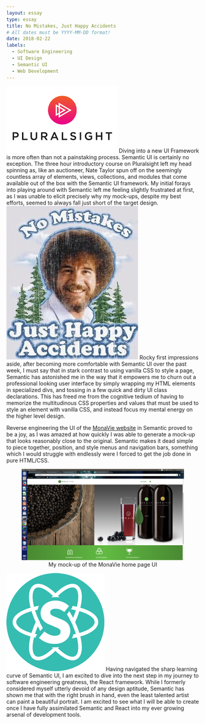 ```yaml
---
layout: essay
type: essay
title: No Mistakes, Just Happy Accidents
# All dates must be YYYY-MM-DD format!
date: 2018-02-22
labels:
  - Software Engineering
  - UI Design
  - Semantic UI
  - Web Development
---
```

<img class="ui small left floated rounded image" src="../images/pluralsight_logo.png">
Diving into a new UI Framework is more often than not a painstaking process. Semantic UI is certainly no exception. The three hour introductory course on Pluralsight left my head spinning as, like an auctioneer, Nate Taylor spun off on the seemingly countless array of elements, views, collections, and modules that come available out of the box with the Semantic UI framework. My initial forays into playing around with Semantic left me feeling slightly frustrated at first, as I was unable to elicit precisely why my mock-ups, despite my best efforts, seemed to always fall just short of the target design.

<img class="ui tiny right floated rounded image" src="../images/bob_ross.jpg">
Rocky first impressions aside, after becoming more comfortable with Semantic UI over the past week, I must say that in stark contrast to using vanilla CSS to style a page, Semantic has astonished me in the way that it empowers me to churn out a professional looking user interface by simply wrapping my HTML elements in specialized divs, and tossing in a few quick and dirty UI class declarations. This has freed me from the cognitive tedium of having to memorize the multitudinous CSS properties and values that must be used to style an element with vanilla CSS, and instead focus my mental energy on the higher level design.


Reverse engineering the UI of the <a href="https://github.com/btwooton/yourchoice">MonaVie website</a> in Semantic proved to be a joy, as I was amazed at how quickly I was able to generate a mock-up that looks reasonably close to the original. Semantic makes it dead simple to piece together, position, and style menus and navigation bars, something which I would struggle with endlessly were I forced to get the job done in pure HTML/CSS.
<figure>
<img class="ui medium centered rounded image" style="" src="../images/monavie_reconstruct.png">
<figcaption style="text-align: center">My mock-up of the MonaVie home page UI</figcaption>
</figure>

<img class="ui tiny left floated rounded image" src="../images/react_semantic.png">
Having navigated the sharp learning curve of Semantic UI, I am excited to dive into the next step in my journey to software engineering greatness, the React framework. While I formerly considered myself utterly devoid of any design aptitude, Semantic has shown me that with the right brush in hand, even the least talented artist can paint a beautiful portrait. I am excited to see what I will be able to create once I have fully assimilated Semantic and React into my ever growing arsenal of development tools.
